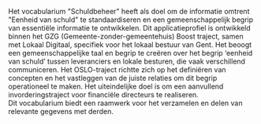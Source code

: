 Het vocabularium "Schuldbeheer" heeft als doel om de informatie omtrent "Eenheid van schuld" te standaardiseren en een gemeenschappelijk begrip van essentiële informatie te ontwikkelen. Dit applicatieprofiel is ontwikkeld binnen het GZG (Gemeente-zonder-gemeentehuis) Boost traject, samen met Lokaal Digitaal, specifiek voor het lokaal bestuur van Gent. Het beoogt een gemeenschappelijke taal en begrip te creëren over het begrip ‘eenheid van schuld’ tussen leveranciers en lokale besturen, die vaak verschillend communiceren.
Het OSLO-traject richtte zich op het definiëren van concepten en het vastleggen van de juiste relaties om dit begrip operationeel te maken. Het uiteindelijke doel is om een aanvullend invorderingstraject voor financiële directeurs te realiseren.  
Dit vocabularium biedt een raamwerk voor het verzamelen en delen van relevante gegevens met derden.
